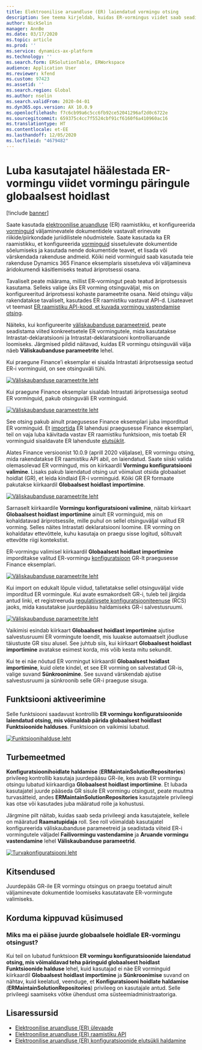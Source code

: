 ```yaml
---
title: Elektroonilise aruandluse (ER) laiendatud vormingu otsing
description: See teema kirjeldab, kuidas ER-vormingus viidet saab seadistada ER vormingu otsingus, kui nõutud vorming on talletatud globaalses hoidlas.
author: NickSelin
manager: AnnBe
ms.date: 03/17/2020
ms.topic: article
ms.prod: ''
ms.service: dynamics-ax-platform
ms.technology: ''
ms.search.form: ERSolutionTable, ERWorkspace
audience: Application User
ms.reviewer: kfend
ms.custom: 97423
ms.assetid: ''
ms.search.region: Global
ms.author: nselin
ms.search.validFrom: 2020-04-01
ms.dyn365.ops.version: AX 10.0.9
ms.openlocfilehash: f7c6cb99a6c5cc6fb92ce52041296af2d0c6722e
ms.sourcegitcommit: 659375c4cc7f5524cbf91cf6160f6a410960ac16
ms.translationtype: HT
ms.contentlocale: et-EE
ms.lasthandoff: 12/05/2020
ms.locfileid: "4679482"
---
```

# <a name="allow-users-to-set-up-an-er-format-reference-inquiring-a-format-from-the-global-repository"></a>Luba kasutajatel häälestada ER-vormingu viidet vormingu päringule globaalsest hoidlast

[!include [banner](../includes/banner.md)]

Saate kasutada [elektroonilise aruandluse](general-electronic-reporting.md) (ER) raamistikku, et konfigureerida [vorminguid](general-electronic-reporting.md#FormatComponentOutbound) väljaminevatele dokumentidele vastavalt erinevate riikide/piirkondade juriidilistele nõudmistele. Saate kasutada ka ER raamistikku, et konfigureerida [vorminguid](general-electronic-reporting.md#FormatComponentInbound) sissetulevate dokumentide sõelumiseks ja kasutada nende dokumentide teavet, et lisada või värskendada rakenduse andmeid. Kõiki neid vorminguid saab kasutada teie rakenduse Dynamics 365 Finance eksemplaris sissetuleva või väljamineva äridokumendi käsitlemiseks teatud äriprotsessi osana.

Tavaliselt peate määrama, millist ER-vormingut peab teatud äriprotsessis kasutama. Selleks valige üks ER vorming otsinguväljal, mis on konfigureeritud äriprotsessi kohaste parameetrite osana. Neid otsingu välju rakendatakse tavaliselt, kasutades ER raamistiku vastavat API-d. Lisateavet vt teemast [ER raamistiku API-kood, et kuvada vormingu vastendamise otsing](er-apis-app73.md#code-to-display-a-format-mapping-lookup).

Näiteks, kui konfigureerite [väliskaubanduse parameetreid](https://docs.microsoft.com/dynamics365/finance/localizations/emea-intrastat#set-up-foreign-trade-parameters), peate seadistama viited konkreetsetele ER vormingutele, mida kasutatakse Intrastat-deklaratsiooni ja Intrastat-deklaratsiooni kontrolliaruande loomiseks. Järgmised pildid näitavad, kuidas ER vormingu otsinguväli välja näeb **Väliskaubanduse parameetrite** lehel.

Kui praegune Finance’i eksemplar ei sisalda Intrastati äriprotsessiga seotud ER-i vorminguid, on see otsinguväli tühi.

[![Väliskaubanduse parameetrite leht](./media/ER-ExtLookup-Lookup1.gif)](./media/ER-ExtLookup-Lookup1.gif)

Kui praegune Finance eksemplar sisaldab Intrastati äriprotsessiga seotud ER vorminguid, pakub otsinguväli ER vorminguid.

[![Väliskaubanduse parameetrite leht](./media/ER-ExtLookup-Lookup2.png)](./media/ER-ExtLookup-Lookup2.png)

See otsing pakub ainult praegusesse Finance eksemplari juba imporditud ER vorminguid. Et [importida](./tasks/er-import-configuration-lifecycle-services.md) ER lahendusi praegusesse Finance eksemplari, teil on vaja luba käivitada vastav ER raamistiku funktsioon, mis toetab ER vorminguid sisaldavate ER lahenduste [elutsüklit](general-electronic-reporting-manage-configuration-lifecycle.md).

Alates Finance versioonist 10.0.9 (aprill 2020 väljalase), ER vormingu otsing, mida rakendatakse ER raamistiku API abil, on laiendatud. Saate siiski valida olemasolevad ER vormingud, mis on kiirkaardil **Vormingu konfiguratsiooni valimine**. Lisaks pakub laiendatud otsing uut võimalust otsida globaalset hoidlat (GR), et leida kindlaid ER-i vorminguid. Kõiki GR ER formaate pakutakse kiirkaardil **Globaalsest hoidlast importimine**.

[![Väliskaubanduse parameetrite leht](./media/ER-ExtLookup-Lookup3.png)](./media/ER-ExtLookup-Lookup3.png)

Sarnaselt kiirkaardile **Vormingu konfiguratsiooni valimine**, näitab kiirkaart **Globaalsest hoidlast importimine** ainult ER vorminguid, mis on kohaldatavad äriprotsessile, mille puhul on sellel otsinguväljal valitud ER vorming. Selles näites Intrastati deklaratsiooni loomine. ER vorming on kohaldatav ettevõttele, kuhu kasutaja on praegu sisse logitud, sõltuvalt ettevõtte riigi kontekstist.

ER-vormingu valimisel kiirkaardil **Globaalsest hoidlast importimine** imporditakse valitud ER-vormingu [konfiguratsioon](general-electronic-reporting.md#Configuration) GR-lt praegusesse Finance eksemplari.

[![Väliskaubanduse parameetrite leht](./media/ER-ExtLookup-FormatImport.png)](./media/ER-ExtLookup-FormatImport.png)

Kui import on edukalt lõpule viidud, talletatakse sellel otsinguväljal viide imporditud ER vormingule. Kui avate esmakordselt GR-i, tuleb teil järgida antud linki, et registreeruda [regulatiivsete konfiguratsiooniteenuse](https://aka.ms/rcs) (RCS) jaoks, mida kasutatakse juurdepääsu haldamiseks GR-i salvestusruumi.

[![Väliskaubanduse parameetrite leht](./media/ER-ExtLookup-RepoSignUp.png)](./media/ER-ExtLookup-RepoSignUp.png)

Vaikimisi esindab kiirkaart **Globaalsest hoidlast importimine** ajutise salvestusruumi ER vormingute loendit, mis luuakse automaatselt jõudluse täiustuste GR sisu alusel. See juhtub siis, kui kiirkaart **Globaalsest hoidlast importimine** avatakse esimest korda, mis võib kesta mitu sekundit.

Kui te ei näe nõutud ER vormingut kiirkaardil **Globaalsest hoidlast importimine**, kuid olete kindel, et see ER vorming on salvestatud GR-is, valige suvand **Sünkroonimine**. See suvand värskendab ajutise salvestusruumi ja sünkroonib selle GR-i praeguse sisuga.

## <a name="feature-activation"></a>Funktsiooni aktiveerimine

Selle funktsiooni saadavust kontrollib **ER vormingu konfiguratsioonide laiendatud otsing, mis võimaldab pärida globaalsest hoidlast** **Funktsioonide halduses**. Funktsioon on vaikimisi lubatud.

[![Funktsioonihalduse leht](./media/ER-ExtLookup-FeatureMngt.png)](./media/ER-ExtLookup-FeatureMngt.png)

## <a name="security-considerations"></a>Turbemeetmed

**Konfiguratsioonihoidlate haldamise** (**ERMaintainSolutionRepositories**) privileeg kontrollib kasutaja juurdepääsu GR-ile, kes avab ER vormingu otsingu lubatud kiirkaardiga **Globaalsest hoidlast importimine**. Et lubada kasutajatel juurde pääseda GR sisule ER vormingu otsingust, peate muutma turvasätteid, andes **ERMaintainSolutionRepositories** kasutajatele privileegi kas otse või kasutades juba määratud rolle ja kohustusi.

Järgmine pilt näitab, kuidas saab seda privileegi anda kasutajatele, kellele on määratud **Raamatupidaja** roll. See roll võimaldab kasutajatel konfigureerida väliskaubanduse parameetreid ja seadistada viiteid ER-i vormingutele väljadel **Failivormingu vastendamine** ja **Aruande vormingu vastendamine** lehel **Väliskaubanduse parameetrid**.

[![Turvakonfiguratsiooni leht](./media/ER-ExtLookup-SecuritySetting.png)](./media/ER-ExtLookup-SecuritySetting.png)

## <a name="limitations"></a>Kitsendused

Juurdepääs GR-ile ER vormingu otsingus on praegu toetatud ainult väljaminevate dokumentide loomiseks kasutatavate ER-vormingute valimiseks.

## <a name="frequently-asked-questions"></a>Korduma kippuvad küsimused

### <a name="why-cant-i-access-the-global-repository-from-the-er-format-lookup"></a>Miks ma ei pääse juurde globaalsele hoidlale ER-vormingu otsingust?

Kui teil on lubatud funktsioon **ER vormingu konfiguratsioonide laiendatud otsing, mis võimaldavad teha päringuid globaalsest hoidlast** **Funktsioonide halduse** lehel, kuid kasutajad ei näe ER vorminguid kiirkaardil **Globaalsest hoidlast importimine** ja **Sünkroonimise** suvand on nähtav, kuid keelatud, veenduge, et **Konfiguratsiooni hoidlate haldamise** (**ERMaintainSolutionRepositories**) privileeg on kasutajale antud. Selle privileegi saamiseks võtke ühendust oma süsteemiadministraatoriga.

## <a name="additional-resources"></a>Lisaressursid

- [Elektroonilise aruandluse (ER) ülevaade](general-electronic-reporting.md)
- [Elektroonilise aruandluse (ER) raamistiku API](er-apis-app73.md)
- [Elektroonilise aruandluse (ER) konfiguratsioonide elutsükli haldamine](general-electronic-reporting-manage-configuration-lifecycle.md)
